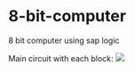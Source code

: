# 8-bit-computer
8 bit computer using sap logic

Main circuit with each block:
![](https://github.com/ombhilare999/8-bit-computer/tree/master/Images%20and%20videos)
